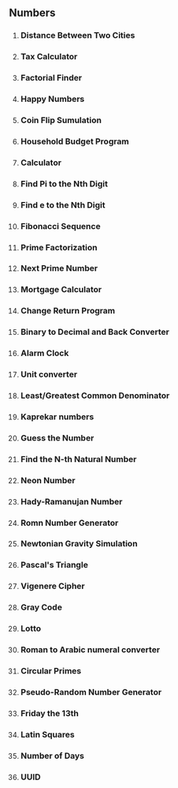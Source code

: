 ## Numbers

1. ### Distance Between Two Cities

2. ### Tax Calculator

3. ### Factorial Finder

4. ### Happy Numbers

5. ### Coin Flip Sumulation

6. ### Household Budget Program

7. ### Calculator

8. ### Find Pi to the Nth Digit

9. ### Find e to the Nth Digit

10. ### Fibonacci Sequence

11. ### Prime Factorization

12. ### Next Prime Number

13. ### Mortgage Calculator

14. ### Change Return Program

15. ### Binary to Decimal and Back Converter

16. ### Alarm Clock

17. ### Unit converter

18. ### Least/Greatest Common Denominator

19. ### Kaprekar numbers

20. ### Guess the Number

21. ### Find the N-th Natural Number

22. ### Neon Number

23. ### Hady-Ramanujan Number

24. ### Romn Number Generator

25. ### Newtonian Gravity Simulation

26. ### Pascal's Triangle

27. ### Vigenere Cipher

28. ### Gray Code

29. ### Lotto

30. ### Roman to Arabic numeral converter

31. ### Circular Primes

32. ### Pseudo-Random Number Generator

33. ### Friday the 13th

34. ### Latin Squares

35. ### Number of Days

36. ### UUID
